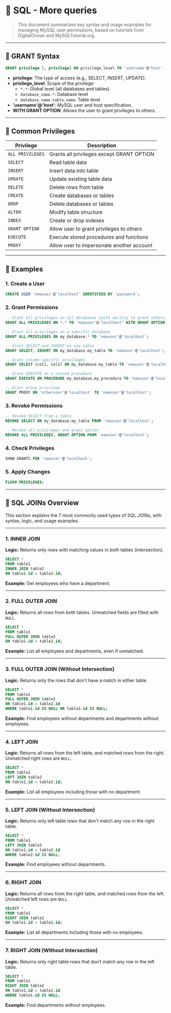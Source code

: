 # 🔐 SQL - More queries

> This document summarizes key syntax and usage examples for managing MySQL user permissions, based on tutorials from DigitalOcean and MySQLTutorial.org.

---

## 📘 GRANT Syntax

```sql
GRANT privilege [, privilege] ON privilege_level TO 'username'@'host' [WITH GRANT OPTION];
```

- **privilege**: The type of access (e.g., SELECT, INSERT, UPDATE).
- **privilege_level**: Scope of the privilege:
  - `*.*`: Global level (all databases and tables)
  - `database_name.*`: Database level
  - `database_name.table_name`: Table level
- **'username'@'host'**: MySQL user and host specification.
- **WITH GRANT OPTION**: Allows the user to grant privileges to others.

---

## 🔑 Common Privileges

| Privilege          | Description                                 |
|--------------------|---------------------------------------------|
| `ALL PRIVILEGES`   | Grants all privileges except GRANT OPTION  |
| `SELECT`           | Read table data                            |
| `INSERT`           | Insert data into table                     |
| `UPDATE`           | Update existing table data                 |
| `DELETE`           | Delete rows from table                     |
| `CREATE`           | Create databases or tables                 |
| `DROP`             | Delete databases or tables                 |
| `ALTER`            | Modify table structure                     |
| `INDEX`            | Create or drop indexes                     |
| `GRANT OPTION`     | Allow user to grant privileges to others   |
| `EXECUTE`          | Execute stored procedures and functions    |
| `PROXY`            | Allow user to impersonate another account  |

---

## 🧪 Examples

### 1. Create a User

```sql
CREATE USER 'newuser'@'localhost' IDENTIFIED BY 'password';
```

### 2. Grant Permissions

```sql
-- Grant all privileges on all databases (with ability to grant others)
GRANT ALL PRIVILEGES ON *.* TO 'newuser'@'localhost' WITH GRANT OPTION;

-- Grant all privileges on a specific database
GRANT ALL PRIVILEGES ON my_database.* TO 'newuser'@'localhost';

-- Grant SELECT and INSERT on one table
GRANT SELECT, INSERT ON my_database.my_table TO 'newuser'@'localhost';

-- Grant column-specific privileges
GRANT SELECT (col1, col2) ON my_database.my_table TO 'newuser'@'localhost';

-- Grant EXECUTE on a stored procedure
GRANT EXECUTE ON PROCEDURE my_database.my_procedure TO 'newuser'@'localhost';

-- Grant proxy privilege
GRANT PROXY ON 'otheruser'@'localhost' TO 'newuser'@'localhost';
```

### 3. Revoke Permissions

```sql
-- Revoke SELECT from a table
REVOKE SELECT ON my_database.my_table FROM 'newuser'@'localhost';

-- Revoke all privileges and grant option
REVOKE ALL PRIVILEGES, GRANT OPTION FROM 'newuser'@'localhost';
```

### 4. Check Privileges

```sql
SHOW GRANTS FOR 'newuser'@'localhost';
```

### 5. Apply Changes

```sql
FLUSH PRIVILEGES;
```

---

## 🔗 SQL JOINs Overview

This section explains the 7 most commonly used types of SQL JOINs, with syntax, logic, and usage examples.

---

### 1. INNER JOIN

**Logic:** Returns only rows with matching values in both tables (intersection).

```sql
SELECT *
FROM table1
INNER JOIN table2
ON table1.id = table2.id;
```

**Example:** Get employees who have a department.

---

### 2. FULL OUTER JOIN

**Logic:** Returns all rows from both tables. Unmatched fields are filled with `NULL`.

```sql
SELECT *
FROM table1
FULL OUTER JOIN table2
ON table1.id = table2.id;
```

**Example:** List all employees and departments, even if unmatched.

---

### 3. FULL OUTER JOIN (Without Intersection)

**Logic:** Returns only the rows that don’t have a match in either table.

```sql
SELECT *
FROM table1
FULL OUTER JOIN table2
ON table1.id = table2.id
WHERE table1.id IS NULL OR table2.id IS NULL;
```

**Example:** Find employees without departments and departments without employees.

---

### 4. LEFT JOIN

**Logic:** Returns all rows from the left table, and matched rows from the right. Unmatched right rows are `NULL`.

```sql
SELECT *
FROM table1
LEFT JOIN table2
ON table1.id = table2.id;
```

**Example:** List all employees including those with no department.

---

### 5. LEFT JOIN (Without Intersection)

**Logic:** Returns only left table rows that don’t match any row in the right table.

```sql
SELECT *
FROM table1
LEFT JOIN table2
ON table1.id = table2.id
WHERE table2.id IS NULL;
```

**Example:** Find employees without departments.

---

### 6. RIGHT JOIN

**Logic:** Returns all rows from the right table, and matched rows from the left. Unmatched left rows are `NULL`.

```sql
SELECT *
FROM table1
RIGHT JOIN table2
ON table1.id = table2.id;
```

**Example:** List all departments including those with no employees.

---

### 7. RIGHT JOIN (Without Intersection)

**Logic:** Returns only right table rows that don’t match any row in the left table.

```sql
SELECT *
FROM table1
RIGHT JOIN table2
ON table1.id = table2.id
WHERE table1.id IS NULL;
```

**Example:** Find departments without employees.


